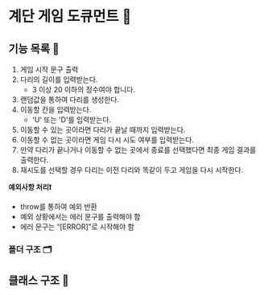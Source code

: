 # 계단 게임 도큐먼트 📄

## 기능 목록 📝

1. 게임 시작 문구 출력
2. 다리의 길이를 입력받는다.
   - 3 이상 20 이하의 정수여야 합니다.
3. 랜덤값을 통하여 다리를 생성한다.
4. 이동할 칸을 입력받는다.
   - 'U' 또는 'D'를 입력받는다.
5. 이동할 수 있는 곳이라면 다리가 끝날 때까지 입력받는다.
6. 이동할 수 없는 곳이라면 게임 다시 시도 여부를 입력받는다.
7. 만약 다리가 끝나거나 이동할 수 없는 곳에서 종료를 선택했다면 최종 게임 결과를 출력한다.
8. 재시도를 선택할 경우 다리는 이전 다리와 똑같이 두고 게임을 다시 시작한다.

**예외사항 처리❗️**

- throw를 통하여 예외 반환
- 예외 상황에서는 에러 문구를 출력해야 함
- 에러 문구는 “[ERROR]”로 시작해야 함

### 폴더 구조 🗂

## 클래스 구조 🏡

